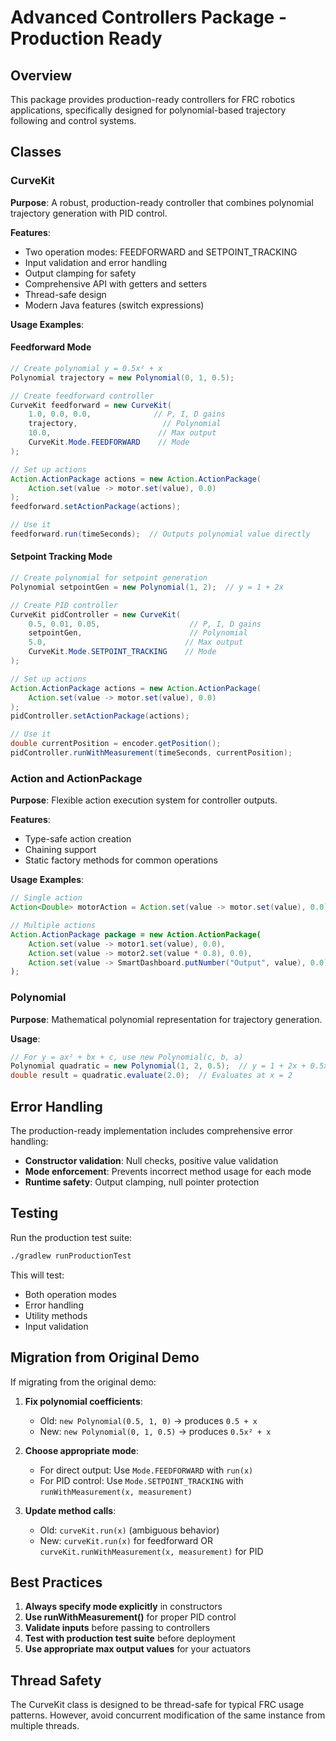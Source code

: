 # Advanced Controllers Package - Production Ready

## Overview

This package provides production-ready controllers for FRC robotics applications, specifically designed for polynomial-based trajectory following and control systems.

## Classes

### CurveKit

**Purpose**: A robust, production-ready controller that combines polynomial trajectory generation with PID control.

**Features**:
- Two operation modes: FEEDFORWARD and SETPOINT_TRACKING
- Input validation and error handling
- Output clamping for safety
- Comprehensive API with getters and setters
- Thread-safe design
- Modern Java features (switch expressions)

**Usage Examples**:

#### Feedforward Mode
```java
// Create polynomial y = 0.5x² + x
Polynomial trajectory = new Polynomial(0, 1, 0.5);

// Create feedforward controller
CurveKit feedforward = new CurveKit(
    1.0, 0.0, 0.0,              // P, I, D gains
    trajectory,                   // Polynomial
    10.0,                        // Max output
    CurveKit.Mode.FEEDFORWARD    // Mode
);

// Set up actions
Action.ActionPackage actions = new Action.ActionPackage(
    Action.set(value -> motor.set(value), 0.0)
);
feedforward.setActionPackage(actions);

// Use it
feedforward.run(timeSeconds);  // Outputs polynomial value directly
```

#### Setpoint Tracking Mode
```java
// Create polynomial for setpoint generation
Polynomial setpointGen = new Polynomial(1, 2);  // y = 1 + 2x

// Create PID controller
CurveKit pidController = new CurveKit(
    0.5, 0.01, 0.05,                    // P, I, D gains
    setpointGen,                        // Polynomial
    5.0,                               // Max output
    CurveKit.Mode.SETPOINT_TRACKING    // Mode
);

// Set up actions
Action.ActionPackage actions = new Action.ActionPackage(
    Action.set(value -> motor.set(value), 0.0)
);
pidController.setActionPackage(actions);

// Use it
double currentPosition = encoder.getPosition();
pidController.runWithMeasurement(timeSeconds, currentPosition);
```

### Action and ActionPackage

**Purpose**: Flexible action execution system for controller outputs.

**Features**:
- Type-safe action creation
- Chaining support
- Static factory methods for common operations

**Usage Examples**:
```java
// Single action
Action<Double> motorAction = Action.set(value -> motor.set(value), 0.0);

// Multiple actions
Action.ActionPackage package = new Action.ActionPackage(
    Action.set(value -> motor1.set(value), 0.0),
    Action.set(value -> motor2.set(value * 0.8), 0.0),
    Action.set(value -> SmartDashboard.putNumber("Output", value), 0.0)
);
```

### Polynomial

**Purpose**: Mathematical polynomial representation for trajectory generation.

**Usage**:
```java
// For y = ax² + bx + c, use new Polynomial(c, b, a)
Polynomial quadratic = new Polynomial(1, 2, 0.5);  // y = 1 + 2x + 0.5x²
double result = quadratic.evaluate(2.0);  // Evaluates at x = 2
```

## Error Handling

The production-ready implementation includes comprehensive error handling:

- **Constructor validation**: Null checks, positive value validation
- **Mode enforcement**: Prevents incorrect method usage for each mode
- **Runtime safety**: Output clamping, null pointer protection

## Testing

Run the production test suite:
```bash
./gradlew runProductionTest
```

This will test:
- Both operation modes
- Error handling
- Utility methods
- Input validation

## Migration from Original Demo

If migrating from the original demo:

1. **Fix polynomial coefficients**: 
   - Old: `new Polynomial(0.5, 1, 0)` → produces `0.5 + x`
   - New: `new Polynomial(0, 1, 0.5)` → produces `0.5x² + x`

2. **Choose appropriate mode**:
   - For direct output: Use `Mode.FEEDFORWARD` with `run(x)`
   - For PID control: Use `Mode.SETPOINT_TRACKING` with `runWithMeasurement(x, measurement)`

3. **Update method calls**:
   - Old: `curveKit.run(x)` (ambiguous behavior)
   - New: `curveKit.run(x)` for feedforward OR `curveKit.runWithMeasurement(x, measurement)` for PID

## Best Practices

1. **Always specify mode explicitly** in constructors
2. **Use runWithMeasurement()** for proper PID control
3. **Validate inputs** before passing to controllers
4. **Test with production test suite** before deployment
5. **Use appropriate max output values** for your actuators

## Thread Safety

The CurveKit class is designed to be thread-safe for typical FRC usage patterns. However, avoid concurrent modification of the same instance from multiple threads.
